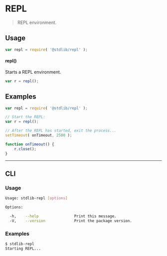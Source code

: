 # REPL

> REPL environment.


<section class="usage">

## Usage

``` javascript
var repl = require( '@stdlib/repl' );
```

#### repl()

Starts a REPL environment.

``` javascript
var r = repl();
```

</section>

<!-- /.usage -->


<section class="examples">

## Examples

``` javascript
var repl = require( '@stdlib/repl' );

// Start the REPL:
var r = repl();

// After the REPL has started, exit the process...
setTimeout( onTimeout, 2500 );

function onTimeout() {
    r.close();
}
```

</section>

<!-- /.examples -->


---

<section class="cli">

## CLI

<section class="usage">

### Usage

``` bash
Usage: stdlib-repl [options]

Options:

  -h,    --help                Print this message.
  -V,    --version             Print the package version.
```

</section>

<!-- /.usage -->

<section class="examples">

### Examples

``` bash
$ stdlib-repl
Starting REPL...
```

</section>

<!-- /.examples -->

</section>

<!-- /.cli -->


<section class="links">

</section>

<!-- /.links -->
